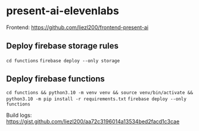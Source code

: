 # present-ai-elevenlabs

Frontend:
https://github.com/liezl200/frontend-present-ai


## Deploy firebase storage rules
`cd functions`
`firebase deploy --only storage`


## Deploy firebase functions
`cd functions && python3.10 -m venv venv && source venv/bin/activate && python3.10 -m pip install -r requirements.txt`
`firebase deploy --only functions`


Build logs: https://gist.github.com/liezl200/aa72c3196014a13534bed2facd1c3cae